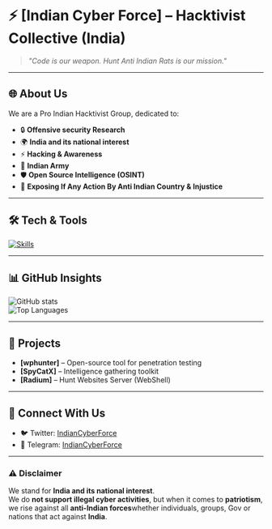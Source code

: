 # ⚡ [Indian Cyber Force] – Hacktivist Collective (India)

> *"Code is our weapon. Hunt Anti Indian Rats is our mission."*

---

## 🌐 About Us
We are a Pro Indian Hacktivist Group, dedicated to:
- 🔒 **Offensive security Research**
- 🌍 **India and its national interest**
- ⚡ **Hacking & Awareness**
- 🚀 **Indian Army**
- 🛡️ **Open Source Intelligence (OSINT)**
- 📢 **Exposing If Any Action By Anti Indian Country & Injustice**

---

## 🛠️ Tech & Tools
[![Skills](https://skillicons.dev/icons?i=linux,python,go,bash,js,html,css,docker,git,github,metasploit,raspberrypi&perline=6)](https://skillicons.dev)

---

## 📊 GitHub Insights
![GitHub stats](https://github-readme-stats.vercel.app/api?username=YourGroupUsername&show_icons=true&theme=dark&hide_border=true&count_private=true)  
![Top Languages](https://github-readme-stats.vercel.app/api/top-langs/?username=YourGroupUsername&layout=compact&theme=dark&hide_border=true)

---

## 🚀 Projects
-  **[wphunter]** – Open-source tool for penetration testing  
-  **[SpyCatX]** – Intelligence gathering toolkit  
-  **[Radium]** – Hunt Websites Server (WebShell)  

---

## 📢 Connect With Us
- 🐦 Twitter: [IndianCyberForce](https://x.com/CyberForceX)  
- 💬 Telegram: [IndianCyberForce](https://t.me/IndianCyberForce_Official)

---

### ⚠️ Disclaimer  
We stand for **India and its national interest**.  
We do **not support illegal cyber activities**, but when it comes to **patriotism**, we rise against all **anti-Indian forces**whether individuals, groups, Gov or nations that act against **India**.
